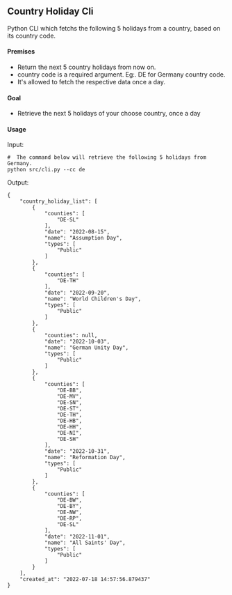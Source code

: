 ## Country Holiday Cli

Python CLI which fetchs the following 5 holidays from a country, based on its country code.

#### Premises

- Return the next 5 country holidays from now on.
- country code is a required argument. Eg:. DE for Germany country code.
- It's allowed to fetch the respective data once a day.

#### Goal

- Retrieve the next 5 holidays of your choose country, once a day

#### Usage

Input:

```
#  The command below will retrieve the following 5 holidays from Germany.
python src/cli.py --cc de
```

Output:

```
{
    "country_holiday_list": [
        {
            "counties": [
                "DE-SL"
            ],
            "date": "2022-08-15",
            "name": "Assumption Day",
            "types": [
                "Public"
            ]
        },
        {
            "counties": [
                "DE-TH"
            ],
            "date": "2022-09-20",
            "name": "World Children's Day",
            "types": [
                "Public"
            ]
        },
        {
            "counties": null,
            "date": "2022-10-03",
            "name": "German Unity Day",
            "types": [
                "Public"
            ]
        },
        {
            "counties": [
                "DE-BB",
                "DE-MV",
                "DE-SN",
                "DE-ST",
                "DE-TH",
                "DE-HB",
                "DE-HH",
                "DE-NI",
                "DE-SH"
            ],
            "date": "2022-10-31",
            "name": "Reformation Day",
            "types": [
                "Public"
            ]
        },
        {
            "counties": [
                "DE-BW",
                "DE-BY",
                "DE-NW",
                "DE-RP",
                "DE-SL"
            ],
            "date": "2022-11-01",
            "name": "All Saints' Day",
            "types": [
                "Public"
            ]
        }
    ],
    "created_at": "2022-07-18 14:57:56.879437"
}

```
